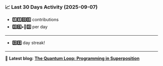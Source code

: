 <!--START_STATS-->
### 📈 Last 30 Days Activity (2025-09-07)  
- **1️⃣1️⃣0️⃣5️⃣** contributions  
- **3️⃣6️⃣•🎱3️⃣** per day
---
- **9️⃣9️⃣** day streak!
---
📝 **Latest blog:** [**The Quantum Loop: Programming in Superposition**](https://andriak.com/blog/quantum-loop)
<!--END_STATS-->
